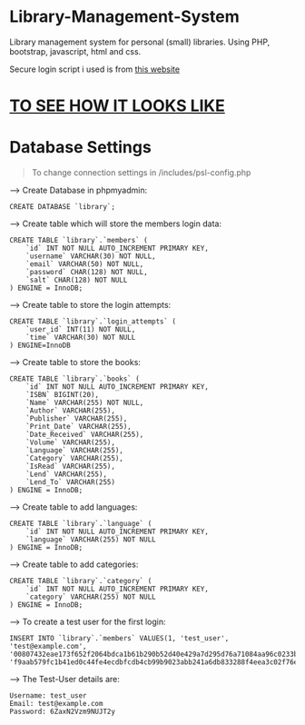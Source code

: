 # Library-Management-System
Library management system for personal (small) libraries. Using PHP, bootstrap, javascript, html and css.

Secure login script i used is from [this website](https://de.wikihow.com/Ein-sicheres-Login-Skript-mit-PHP-und-MySQL-erstellen)

# [TO SEE HOW IT LOOKS LIKE](https://www.youtube.com/watch?v=O8EXLeLzDe8)

# Database Settings
> To change connection settings in /includes/psl-config.php

--> Create Database in phpmyadmin:
```
CREATE DATABASE `library`;
```
--> Create table which will store the members login data:
```
CREATE TABLE `library`.`members` (
    `id` INT NOT NULL AUTO_INCREMENT PRIMARY KEY,
    `username` VARCHAR(30) NOT NULL,
    `email` VARCHAR(50) NOT NULL,
    `password` CHAR(128) NOT NULL,
    `salt` CHAR(128) NOT NULL 
) ENGINE = InnoDB;
```
--> Create table to store the login attempts:
```
CREATE TABLE `library`.`login_attempts` (
    `user_id` INT(11) NOT NULL,
    `time` VARCHAR(30) NOT NULL
) ENGINE=InnoDB
```
--> Create table to store the books:
```
CREATE TABLE `library`.`books` (
    `id` INT NOT NULL AUTO_INCREMENT PRIMARY KEY,
    `ISBN` BIGINT(20),
    `Name` VARCHAR(255) NOT NULL,
    `Author` VARCHAR(255),
    `Publisher` VARCHAR(255),
    `Print_Date` VARCHAR(255),
    `Date_Received` VARCHAR(255),
    `Volume` VARCHAR(255),
    `Language` VARCHAR(255),
    `Category` VARCHAR(255),
    `IsRead` VARCHAR(255),
    `Lend` VARCHAR(255), 
    `Lend_To` VARCHAR(255)
) ENGINE = InnoDB;
```
--> Create table to add languages:
```
CREATE TABLE `library`.`language` (
    `id` INT NOT NULL AUTO_INCREMENT PRIMARY KEY,
    `language` VARCHAR(255) NOT NULL
) ENGINE = InnoDB;
```
--> Create table to add categories:
```
CREATE TABLE `library`.`category` (
    `id` INT NOT NULL AUTO_INCREMENT PRIMARY KEY,
    `category` VARCHAR(255) NOT NULL
) ENGINE = InnoDB;
```
--> To create a test user for the first login:
```
INSERT INTO `library`.`members` VALUES(1, 'test_user', 'test@example.com',
'00807432eae173f652f2064bdca1b61b290b52d40e429a7d295d76a71084aa96c0233b82f1feac45529e0726559645acaed6f3ae58a286b9f075916ebf66cacc',
'f9aab579fc1b41ed0c44fe4ecdbfcdb4cb99b9023abb241a6db833288f4eea3c02f76e0d35204a8695077dcf81932aa59006423976224be0390395bae152d4ef');
```
--> The Test-User details are:
```
Username: test_user
Email: test@example.com
Password: 6ZaxN2Vzm9NUJT2y
```
